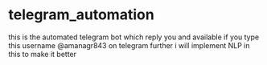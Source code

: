 # telegram_automation
this is the automated telegram bot which reply you and available if you type this username @amanagr843 on telegram further i will implement NLP in this to make it better
